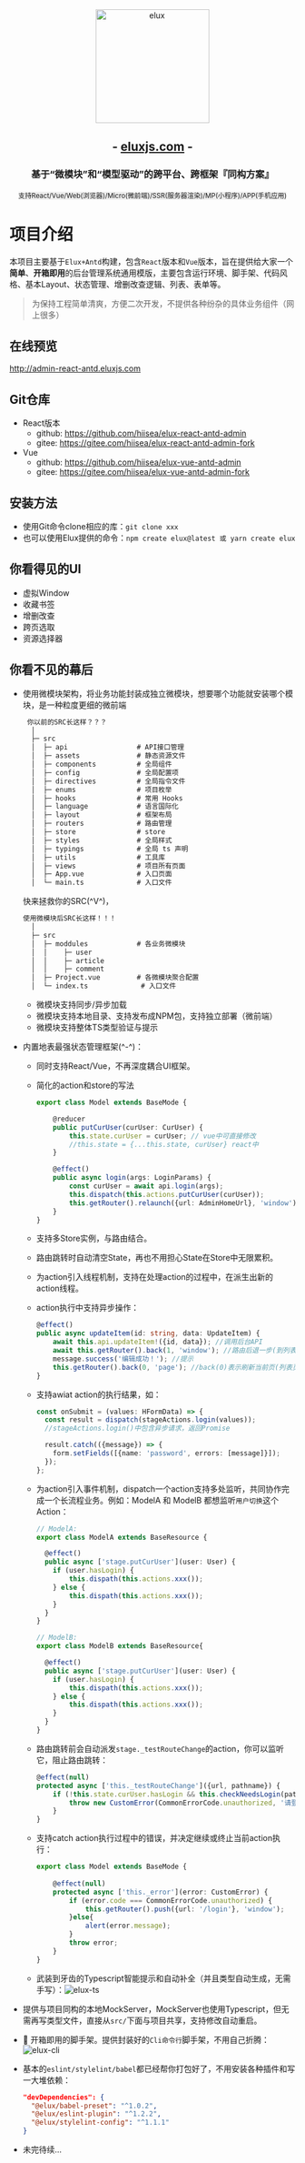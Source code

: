 <div align="center">
    <img src="https://gitee.com/hiisea/elux-fork/raw/main/docs/.vuepress/public/images/logo-icon-rotate.svg" alt="elux" width="200" />
    <h2> - <a href="https://eluxjs.com">eluxjs.com</a> -</h2>
    <h3>基于“微模块”和“模型驱动”的跨平台、跨框架『同构方案』</h3>
    <small style="background:#eee">支持React/Vue/Web(浏览器)/Micro(微前端)/SSR(服务器渲染)/MP(小程序)/APP(手机应用)</small>
</div>

# 项目介绍

本项目主要基于`Elux+Antd`构建，包含`React`版本和`Vue`版本，旨在提供给大家一个**简单**、**开箱即用**的后台管理系统通用模版，主要包含运行环境、脚手架、代码风格、基本Layout、状态管理、增删改查逻辑、列表、表单等。

> 为保持工程简单清爽，方便二次开发，不提供各种纷杂的具体业务组件（网上很多）

## 在线预览

<http://admin-react-antd.eluxjs.com>

## Git仓库

- React版本
  - github: <https://github.com/hiisea/elux-react-antd-admin>
  - gitee: <https://gitee.com/hiisea/elux-react-antd-admin-fork>
- Vue
  - github: <https://github.com/hiisea/elux-vue-antd-admin>
  - gitee: <https://gitee.com/hiisea/elux-vue-antd-admin-fork>

## 安装方法

- 使用Git命令clone相应的库：`git clone xxx`
- 也可以使用Elux提供的命令：`npm create elux@latest 或 yarn create elux`

## 你看得见的UI

- 虚拟Window
- 收藏书签
- 增删改查
- 跨页选取
- 资源选择器

## 你看不见的幕后

- 使用微模块架构，将业务功能封装成独立微模块，想要哪个功能就安装哪个模块，是一种粒度更细的微前端

  ```txt
   你以前的SRC长这样？？？
    │
    ├─ src
    │  ├─ api                 # API接口管理
    │  ├─ assets              # 静态资源文件
    │  ├─ components          # 全局组件
    │  ├─ config              # 全局配置项
    │  ├─ directives          # 全局指令文件
    │  ├─ enums               # 项目枚举
    │  ├─ hooks               # 常用 Hooks
    │  ├─ language            # 语言国际化
    │  ├─ layout              # 框架布局
    │  ├─ routers             # 路由管理
    │  ├─ store               # store
    │  ├─ styles              # 全局样式
    │  ├─ typings             # 全局 ts 声明
    │  ├─ utils               # 工具库
    │  ├─ views               # 项目所有页面
    │  ├─ App.vue             # 入口页面
    │  └─ main.ts             # 入口文件
  ```

   快来拯救你的SRC(^V^)，

  ```txt
  使用微模块后SRC长这样！！！
    │
    ├─ src
    │  ├─ moddules            # 各业务微模块
    │  │    ├─ user
    │  │    ├─ article        
    │  │    ├─ comment   
    │  ├─ Project.vue         # 各微模块聚合配置
    │  └─ index.ts             # 入口文件
  ```

  - 微模块支持同步/异步加载
  - 微模块支持本地目录、支持发布成NPM包，支持独立部署（微前端）
  - 微模块支持整体TS类型验证与提示
- 内置地表最强状态管理框架(^-^)：
  - 同时支持React/Vue，不再深度耦合UI框架。
  - 简化的action和store的写法

    ```ts
    export class Model extends BaseMode {

        @reducer
        public putCurUser(curUser: CurUser) {
            this.state.curUser = curUser; // vue中可直接修改
            //this.state = {...this.state, curUser} react中
        }

        @effect()
        public async login(args: LoginParams) {
            const curUser = await api.login(args);
            this.dispatch(this.actions.putCurUser(curUser));
            this.getRouter().relaunch({url: AdminHomeUrl}, 'window');
        }
    }
    ```

  - 支持多Store实例，与路由结合。
  - 路由跳转时自动清空State，再也不用担心State在Store中无限累积。
  - 为action引入线程机制，支持在处理action的过程中，在派生出新的action线程。
  - action执行中支持异步操作：

    ```ts
    @effect()
    public async updateItem(id: string, data: UpdateItem) {
        await this.api.updateItem!({id, data}); //调用后台API
        await this.getRouter().back(1, 'window'); //路由后退一步(到列表页)
        message.success('编辑成功！'); //提示
        this.getRouter().back(0, 'page'); //back(0)表示刷新当前页(列表页)
    }
    ```

  - 支持awiat action的执行结果，如：

    ```ts
    const onSubmit = (values: HFormData) => {
      const result = dispatch(stageActions.login(values));
      //stageActions.login()中包含异步请求，返回Promise

      result.catch(({message}) => {
        form.setFields([{name: 'password', errors: [message]}]);
      });
    };
    ```

  - 为action引入事件机制，dispatch一个action支持多处监听，共同协作完成一个长流程业务。例如：ModelA 和 ModelB 都想监听`用户切换`这个Action：

    ```ts
    // ModelA:
    export class ModelA extends BaseResource {

      @effect()
      public async ['stage.putCurUser'](user: User) {
        if (user.hasLogin) {
            this.dispath(this.actions.xxx());
        } else {
            this.dispath(this.actions.xxx());
        }
      }
    }

    // ModelB:
    export class ModelB extends BaseResource{

      @effect()
      public async ['stage.putCurUser'](user: User) {
        if (user.hasLogin) {
            this.dispath(this.actions.xxx());
        } else {
            this.dispath(this.actions.xxx());
        }
      }
    }
    ```

  - 路由跳转前会自动派发`stage._testRouteChange`的action，你可以监听它，阻止路由跳转：

    ```ts
    @effect(null)
    protected async ['this._testRouteChange']({url, pathname}) {
        if (!this.state.curUser.hasLogin && this.checkNeedsLogin(pathname)) {
            throw new CustomError(CommonErrorCode.unauthorized, '请登录！');
        }
    }
    ```

  - 支持catch action执行过程中的错误，并决定继续或终止当前action执行：

    ```ts
    export class Model extends BaseMode {
        
        @effect(null)
        protected async ['this._error'](error: CustomError) {
            if (error.code === CommonErrorCode.unauthorized) {
                this.getRouter().push({url: '/login'}, 'window');
            }else{
                alert(error.message);
            }
            throw error;
        }
    }
    ```

  - 武装到牙齿的Typescript智能提示和自动补全（并且类型自动生成，无需手写）：![elux-ts](mock/public/imgs/docs/type.jpg)
- 提供与项目同构的本地MockServer，MockServer也使用Typescript，但无需再写类型文件，直接从`src/`下面与项目共享，支持修改自动重启。
- 🚀 开箱即用的脚手架。提供封装好的`Cli命令行`脚手架，不用自己折腾：![elux-cli](mock/public/imgs/docs/cli.jpg)

- 基本的`eslint/stylelint/babel`都已经帮你打包好了，不用安装各种插件和写一大堆依赖：

  ```json
  "devDependencies": {
    "@elux/babel-preset": "^1.0.2",
    "@elux/eslint-plugin": "^1.2.2",
    "@elux/stylelint-config": "^1.1.1"
  }
  ```

- 未完待续...
